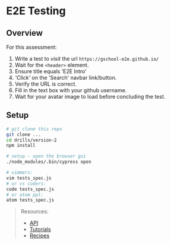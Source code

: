 # E2E Testing

## Overview

For this assessment:

1. Write a test to _visit_ the url `https://gschool-e2e.github.io/`
1. Wait for the `<header>` element.
1. Ensure title equals 'E2E Intro'
1. _'Click'_ on the 'Search' navbar link/button.
1. Verify the URL is correct.
1. Fill in the text box with your github username.
1. Wait for your avatar image to load before concluding the test.

## Setup

```sh
# git clone this repo
git clone ...
cd drills/version-2
npm install

# setup - open the browser gui
./node_modules/.bin/cypress open

# vimmers:
vim tests_spec.js
# or vs coders:
code tests_spec.js
# or atom ppl:
atom tests_spec.js
```

> Resources:
> * [API](https://docs.cypress.io/api/introduction/api.html)
> * [Tutorials](https://docs.cypress.io/examples/examples/tutorials.html)
> * [Recipes](https://docs.cypress.io/examples/examples/recipes.html)
